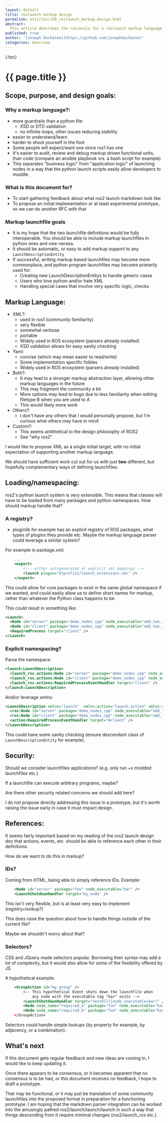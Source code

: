 ```yaml
---
layout: default
title: roslaunch markup design
permalink: articles/150_roslaunch_markup_design.html
abstract:
  This article describes the rationale for a roslaunch markup language
published: true
author: '[Joseph Duchesne](https://github.com/josephduchesne)'
categories: Overview
---
```


{:toc}

# {{ page.title }}

## Scope, purpose, and design goals:

### Why a markup language?:

- more guardrails than a python file:
    - XSD or DTD validation
    - no infinite loops, other issues reducing stability
- easier to understand/learn
- harder to shoot yourself in the foot
- Some people will expect/want one since ros1 has one
- It's easier to audit, review and debug markup driven functional units, than code (compare an ansible playbook vrs. a bash script for example)
- This separates "business logic" from "application logic" of launching nodes in a way that the python launch scripts easily allow developers to muddle.

### What is this document for?
- To start gathering feedback about what ros2 launch markdown look like
- To propose an initial implementation or at least experimental prototype, so we can do another RFC with that

### Markup launchfile goals
- It is my hope that the two launchfile definitions would be fully interoperable. You should be able to include markup launchfiles in python ones and vise-versea.
- It should be automatic, or easy to add markup support to any `LaunchDescriptionEntity`
- If successful, writing markup based launchfiles may become more commonplace, and python program launchfiles may become primarily used for:
    - Creating new LaunchDescriptionEntitys to handle generic cases
    - Users who love python and/or hate XML
    - Handling special cases that involve very specific logic, checks

## Markup Language:
- XML?:
    - used in ros1 (community familiarity)
    - very flexible
    - somewhat verbose
    - portable 
    - Widely used in ROS ecosystem (parsers already installed)
    - XSD validation allows for easy sanity checking
- Yaml:
    - concise (which may mean easier to read/write)
    - Some implementation specific foibles
    - Widely used in ROS ecosystem (parsers already installed)
- Both?:
    - It may lead to a stronger markup abstraction layer, allowing other markup languages in the future 
    - This may fragment the community a bit
    - More options may lead to bugs due to less familiarity when editing filetype B when you are used to A
    - This would likely more work
- Others?:
    - I don't have any others that I would personally propose, but I'm curious what others may have in mind
- Custom?:
    - This seems antithetical to the design philosophy of ROS2
    - See "why ros2" 

I would like to propose XML as a single initial target, with no initial expectation of supporting another markup language.

We should have sufficient work cut out for us with just **two** different, but hopefully complementary ways of defining launchfiles.

## Loading/namespacing:
ros2's python launch system is very extensible.
This means that classes will have to be loaded from many packages and python namespaces. How should markup handle that?

### A registry?
- pluginlib for example has an explicit registry of ROS packages, what types of plugins they provide etc. Maybe the markup language parser could leverage a similar system?

For example in package.xml:
```xml
    ...
    <export>
        <!-- either autogenerated or explicit xml mappings -->
        <launch plugin="${prefix}/launch_extensions.xml" />
    </export>
```

This could allow for core packages to exist in the same global namespace if we wanted, and could easily allow us to define short names for markup, rather than whatever the Python class happens to be. 

This could result in something like:
```xml
<Launch>
  <Node id="server" package="demo_nodes_cpp" node_executable="add_two_ints_server" output="screen" />
  <Node id="client" package="demo_nodes_cpp" node_executable="add_two_ints_client" output="screen" />
  <RequiredProcess target="client" />
</Launch>
```

### Explicit namespacing?

Parse the namespace:

```xml
<launch:LaunchDescription>
  <launch_ros.actions:Node id="server" package="demo_nodes_cpp" node_executable="add_two_ints_server" output="screen" />
  <launch_ros.actions:Node id="client" package="demo_nodes_cpp" node_executable="add_two_ints_client" output="screen" />
  <launch_ros.actions:RequiredProcessEventHandler target="client" />
</launch:LaunchDescription>
```

And/or leverage xmlns:

```xml
<LaunchDescription xmlns="launch"  xmlns:action="launch.action" xmlns:ros="launch_ros.action">
  <ros:Node id="server" package="demo_nodes_cpp" node_executable="add_two_ints_server" output="screen" />
  <ros:Node id="client" package="demo_nodes_cpp" node_executable="add_two_ints_client" output="screen" />
  <action:RequiredProcessEventHandler target="#client" />
</LaunchDescription>
```

This could have some sanity checking (ensure descendant class of `LaunchDescriptionEntity` for example).


## Security:
Should we consider launchfiles applications? (e.g. only run +x modded launchfiles etc.)

If a launchfile can execute arbitrary programs, maybe?

Are there other security related concerns we should add here?

I do not propose directly addressing this issue in a prototype, but it's worth raising the issue early in case it must impact design.

## References:
It seems fairly important based on my reading of the ros2 launch design doc that actions, events, etc. should be able to reference each other in their definitions.

How do we want to do this in markup?

### IDs?
Coming from HTML, being able to simply reference IDs.
Example:

```xml
    <Node id="server" package="foo" node_executable="bar" />
    <LaunchShutdownHandler target="my_node" />
```

This isn't very flexible, but is at least very easy to implement (registry+lookup?)

This does raise the question about how to handle things outside of the current file?

Maybe we shouldn't worry about that?

### Selectors?
CSS and JQuery made selectors popular. Borrowing their syntax may add a lot of complexity, but it would also allow for some of the flexibility offered by JS

A hypothetical example:

```xml
    <GroupAction id="my_group" />
        <-- This hypothetical Event shuts down the launchfile when
            any node with the executable tag "bar" exits -->
        <LaunchShutdownHandler target="nextAll([node_executable=bar)" />
        <Node node_name="required_a" package="foo" node_executable="bar" />
        <Node node_name="required_b" package="foo" node_executable="bar" />
    </GroupAction>
```

Selectors could handle simple lookups (by property for example, by adjacency, or a combination).

## What's next

If this document gets regular feedback and new ideas are coming in, I would like to keep updating it.

Once there appears to be consensus, or it becomes apparent that no consensus is to be had, or this document receives no feedback, I hope to draft a prototype.

That may be functional, or it may just be translation of some community launchfiles into the proposed format in preparation for a functioning prototype. I am hoping that the markdown parser integration can be worked into the amusingly pathed ros2/launch/launch/launch in such a way that things descending from it require minimal changes (ros2/launch_ros etc.).
